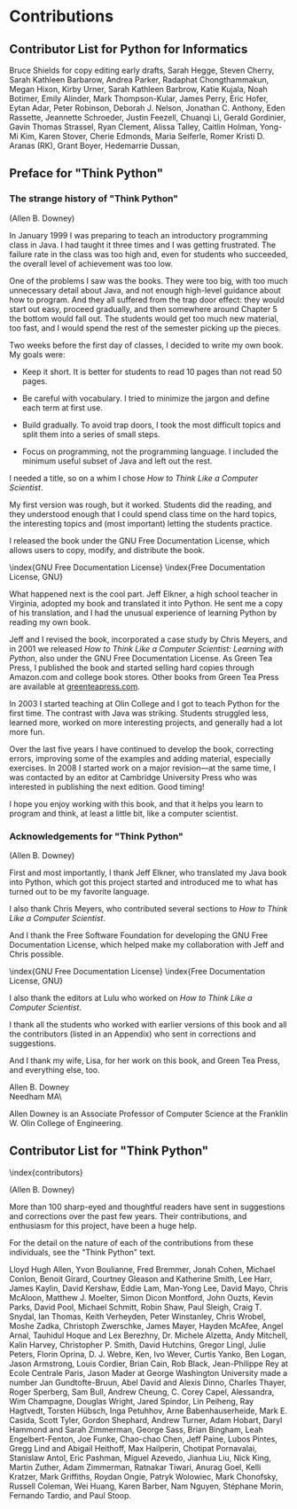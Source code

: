 
Contributions
=============

Contributor List for Python for Informatics 
-------------------------------------------

Bruce Shields for copy editing early drafts, Sarah Hegge, Steven Cherry,
Sarah Kathleen Barbarow, Andrea Parker, Radaphat Chongthammakun, Megan
Hixon, Kirby Urner, Sarah Kathleen Barbrow, Katie Kujala, Noah Botimer,
Emily Alinder, Mark Thompson-Kular, James Perry, Eric Hofer, Eytan Adar,
Peter Robinson, Deborah J. Nelson, Jonathan C. Anthony, Eden Rassette,
Jeannette Schroeder, Justin Feezell, Chuanqi Li, Gerald Gordinier, Gavin
Thomas Strassel, Ryan Clement, Alissa Talley, Caitlin Holman, Yong-Mi
Kim, Karen Stover, Cherie Edmonds, Maria Seiferle, Romer Kristi D.
Aranas (RK), Grant Boyer, Hedemarrie Dussan,

Preface for "Think Python"
--------------------------

### The strange history of "Think Python"

(Allen B. Downey)

In January 1999 I was preparing to teach an introductory programming
class in Java. I had taught it three times and I was getting frustrated.
The failure rate in the class was too high and, even for students who
succeeded, the overall level of achievement was too low.

One of the problems I saw was the books. They were too big, with too
much unnecessary detail about Java, and not enough high-level guidance
about how to program. And they all suffered from the trap door effect:
they would start out easy, proceed gradually, and then somewhere around
Chapter 5 the bottom would fall out. The students would get too much new
material, too fast, and I would spend the rest of the semester picking
up the pieces.

Two weeks before the first day of classes, I decided to write my own
book. My goals were:

-   Keep it short. It is better for students to read 10 pages than not
    read 50 pages.

-   Be careful with vocabulary. I tried to minimize the jargon and
    define each term at first use.

-   Build gradually. To avoid trap doors, I took the most difficult
    topics and split them into a series of small steps.

-   Focus on programming, not the programming language. I included the
    minimum useful subset of Java and left out the rest.

I needed a title, so on a whim I chose *How to Think Like a Computer
Scientist*.

My first version was rough, but it worked. Students did the reading, and
they understood enough that I could spend class time on the hard topics,
the interesting topics and (most important) letting the students
practice.

I released the book under the GNU Free Documentation License, which
allows users to copy, modify, and distribute the book.

\index{GNU Free Documentation License}
\index{Free Documentation License, GNU}

What happened next is the cool part. Jeff Elkner, a high school teacher
in Virginia, adopted my book and translated it into Python. He sent me a
copy of his translation, and I had the unusual experience of learning
Python by reading my own book.

Jeff and I revised the book, incorporated a case study by Chris Meyers,
and in 2001 we released *How to Think Like a Computer Scientist:
Learning with Python*, also under the GNU Free Documentation License. As
Green Tea Press, I published the book and started selling hard copies
through Amazon.com and college book stores. Other books from Green Tea
Press are available at [greenteapress.com](greenteapress.com).

In 2003 I started teaching at Olin College and I got to teach Python for
the first time. The contrast with Java was striking. Students struggled
less, learned more, worked on more interesting projects, and generally
had a lot more fun.

Over the last five years I have continued to develop the book,
correcting errors, improving some of the examples and adding material,
especially exercises. In 2008 I started work on a major revision—at the
same time, I was contacted by an editor at Cambridge University Press
who was interested in publishing the next edition. Good timing!

I hope you enjoy working with this book, and that it helps you learn to
program and think, at least a little bit, like a computer scientist.

### Acknowledgements for "Think Python"

(Allen B. Downey)

First and most importantly, I thank Jeff Elkner, who translated my Java
book into Python, which got this project started and introduced me to
what has turned out to be my favorite language.

I also thank Chris Meyers, who contributed several sections to *How to
Think Like a Computer Scientist*.

And I thank the Free Software Foundation for developing the GNU Free
Documentation License, which helped make my collaboration with Jeff and
Chris possible.

\index{GNU Free Documentation License}
\index{Free Documentation License, GNU}

I also thank the editors at Lulu who worked on *How to Think Like a
Computer Scientist*.

I thank all the students who worked with earlier versions of this book
and all the contributors (listed in an Appendix) who sent in corrections
and suggestions.

And I thank my wife, Lisa, for her work on this book, and Green Tea
Press, and everything else, too.

Allen B. Downey\
Needham MA\

Allen Downey is an Associate Professor of Computer Science at the
Franklin W. Olin College of Engineering.

Contributor List for "Think Python"
-----------------------------------

\index{contributors}

(Allen B. Downey)

More than 100 sharp-eyed and thoughtful readers have sent in suggestions
and corrections over the past few years. Their contributions, and
enthusiasm for this project, have been a huge help.

For the detail on the nature of each of the contributions from these
individuals, see the "Think Python" text.

Lloyd Hugh Allen, Yvon Boulianne, Fred Bremmer, Jonah Cohen, Michael
Conlon, Benoit Girard, Courtney Gleason and Katherine Smith, Lee Harr,
James Kaylin, David Kershaw, Eddie Lam, Man-Yong Lee, David Mayo, Chris
McAloon, Matthew J. Moelter, Simon Dicon Montford, John Ouzts, Kevin
Parks, David Pool, Michael Schmitt, Robin Shaw, Paul Sleigh, Craig T.
Snydal, Ian Thomas, Keith Verheyden, Peter Winstanley, Chris Wrobel,
Moshe Zadka, Christoph Zwerschke, James Mayer, Hayden McAfee, Angel
Arnal, Tauhidul Hoque and Lex Berezhny, Dr. Michele Alzetta, Andy
Mitchell, Kalin Harvey, Christopher P. Smith, David Hutchins, Gregor
Lingl, Julie Peters, Florin Oprina, D. J. Webre, Ken, Ivo Wever, Curtis
Yanko, Ben Logan, Jason Armstrong, Louis Cordier, Brian Cain, Rob Black,
Jean-Philippe Rey at Ecole Centrale Paris, Jason Mader at George
Washington University made a number Jan Gundtofte-Bruun, Abel David and
Alexis Dinno, Charles Thayer, Roger Sperberg, Sam Bull, Andrew Cheung,
C. Corey Capel, Alessandra, Wim Champagne, Douglas Wright, Jared
Spindor, Lin Peiheng, Ray Hagtvedt, Torsten Hübsch, Inga Petuhhov, Arne
Babenhauserheide, Mark E. Casida, Scott Tyler, Gordon Shephard, Andrew
Turner, Adam Hobart, Daryl Hammond and Sarah Zimmerman, George Sass,
Brian Bingham, Leah Engelbert-Fenton, Joe Funke, Chao-chao Chen, Jeff
Paine, Lubos Pintes, Gregg Lind and Abigail Heithoff, Max Hailperin,
Chotipat Pornavalai, Stanislaw Antol, Eric Pashman, Miguel Azevedo,
Jianhua Liu, Nick King, Martin Zuther, Adam Zimmerman, Ratnakar Tiwari,
Anurag Goel, Kelli Kratzer, Mark Griffiths, Roydan Ongie, Patryk
Wolowiec, Mark Chonofsky, Russell Coleman, Wei Huang, Karen Barber, Nam
Nguyen, Stéphane Morin, Fernando Tardio, and Paul Stoop.

